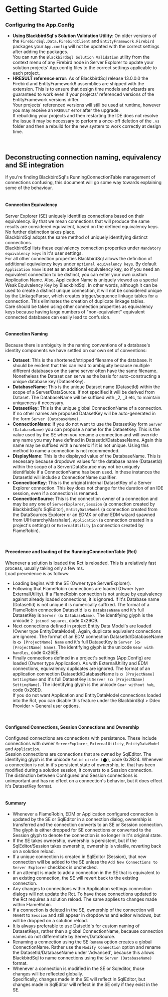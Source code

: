 # Getting Started Guide

### Configuring the App.Config
* __Using BlackbirdSql's Solution Validation Utility__: On older versions of the `FirebirdSql.Data.FirebirdClient` and `EntityFramework.Firebird` packages your `App.config` will not be updated with the correct settings after adding the packages.</br>
You can run the `BlackbirdSql Solution Validation` utility from the context menu of any Firebird node in Server Explorer to update your solution projects' App.config files to the correct settings applicable to each project.
* __HRESULT reference error:__ As of BlackbirdSql release 13.0.0.0 the Firebird and EntityFramework6 assemblies are shipped with the extension. This is to ensure that design time models and wizards are guaranteed to work even if your projects' referenced versions of the EntityFramework versions differ.</br>
Your projects' referenced versions will still be used at runtime, however you may receive an `HRESULT` error after the upgrade.</br>
If rebuilding your projects and then restarting the IDE does not resolve the issue it may be necessary to perform a once-off deletion of the `.vs` folder and then a rebuild for the new system to work correctly at design time.
</br>

## Deconstructing connection naming, equivalency and SE integration

If you're finding BlackbirdSql's RunningConnectionTable management of connections confusing, this document will go some way towards explaining some of the behaviour.
</br></br>

#### Connection Equivalency
Server Explorer (SE) uniquely identifies connections based on their equivalency. By that we mean connections that will produce the same results are considered equivalent, based on the defined equivalency keys. No further distinction takes place.</br>
BlackbirdSql adopts the same method of uniquely identifying distinct connections.</br>
BlackbirdSql lists these equivalency connection properties under `Mandatory equivalency keys` in it's user settings.</br>
For all other connection properties BlackbirdSql allows the definition of additional equivalency keys under `Optional equivalency keys`. By default `Application Name` is set as an additional equivalency key, so if you need an equivalent connection to be distinct, you can enter your own custom Application Name. Also, Application Name is uniquely viewed as a special Weak Equivalency Key by BlackbirdSql. In other words, although it can be used to create a distinct unique connection, it will not be considered unique by the LinkageParser, which creates trigger/sequence linkage tables for a connection. This eliminates the creation of duplicate linkage tables.</br>
Care should be taken using other connection properties as equivalency keys because having large numbers of "non-equivalent" equivalent connected databases can easily lead to confusion.</br>
</br>

#### Connection Naming
Because there is ambiguity in the naming conventions of a database's identity components we have settled on our own set of conventions:
* __Dataset__: This is the shortened/stripped filename of the database. It should be evident that this can lead to ambiguity because multiple different databases on the same server often have the same filename. Nonetheless the Dataset can serve as the basis for auto-constructing a unique database key (DatasetKey).
* __DatabaseName__: This is the unique Dataset name (DatasetId) within the scope of a Server/DataSource. If not specified it will be derived from Dataset. The DatabaseName will be suffixed with _2, _3 etc, to maintain uniqueness if necessary.
* __DatasetKey__: This is the unique global ConnectionName of a connection. If no other names are proposed DatasetKey will be auto-generated in the form `Server (DatabaseName)`.
* __ConnectionName__: If you do not want to use the DatasetKey form `Server (DatabaseName)` you can propose a name for the DatasetKey. This is the value used by the SE when you rename a connection and will override any name you may have defined in DatasetId/DatabaseName. Again this name may be suffixed with a numeric if it is not unique. Using this method to name a connection is not recommended.
* __DisplayName__: This is the displayed value of the DatabaseName. This is necessary because dropdown values for the database name (DatasetId) within the scope of a Server/DataSource may not be uniquely identifiable if a ConnectionName has been used. In these instances the DatasetId will include a ConnectionName qualifier.
* __ConnectionKey__: This is the original internal DatasetKey of a Server Explorer connection. This key does not change for the duration of an IDE session, even if a connection is renamed.
* __ConnectionSource__: This is the connection owner of a connection and may be any one of `ServerExplorer`, `Session` (a connection created by BlackbirdSql's SqlEditor), `EntityDataModel` (a connection created from the DataSources Explorer or an EDMX or other EDM wizard spawned from UIHierarchyMarshaler), `Application` (a connection created in a project's settings) or `ExternalUtility` (a connection created by FlameRobin).
</br>

#### Precedence and loading of the RunningConnectionTable (Rct)
Whenever a solution is loaded the Rct is reloaded. This is a relatively fast process, usually taking only a few ms.</br>
Load precedence is as follows:
* Loading begins with the SE (Owner type ServerExplorer).
* Following that FlameRobin connections are loaded (Owner type ExternalUtility). If a FlameRobin connection is not unique by equivalency against already loaded connections, it is ignored. If it's Database name (DatasetId) is not unique it is numerically suffixed. The format of a FlameRobin connection DatasetId is `⧉ DatabaseName` and it's full DatasetKey is `Server (⧉ DatabaseName)`. The identifying glyph is the unicode `2 joined squares`, code 0x29C9.
* Next connections defined in project Entity Data Model's are loaded (Owner type EntityDataModel). Again, duplicate equivalent connections are ignored. The format of an EDM connection DatasetId/DatabaseName is `⛮ [ProjectName] Name` and it's full DatasetKey is `Server (⛮ [ProjectName] Name)`. The identifying glyph is the unicode `Gear with handles`, code 0x26EE.
* Finally connections defined in a project's settings (App.Config) are loaded (Owner type Application). As with ExternalUtility and EDM connections, equivalency duplicates are ignored. The format of an application connection DatasetId/DatabaseName is `⛭ [ProjectName] SettingName` and it's full DatasetKey is `Server (⛭ [ProjectName] SettingName)`. The identifying glyph is the unicode `Gear without hub`, code 0x26ED.</br>
If you do not want Application and EntityDataModel connections loaded into the Rct, you can disable this feature under the BlackbirdSql > Ddex Provider > General user options.
</br>

#### Configured Connections, Session Connections and Ownership
Configured connections are connections with persistence. These include connections with owner `ServerExplorer`, `ExternalUtility`, `EntityDataModel` and `Application`.</br>
Session connections are connections that are owned by SqlEditor. The identifying glyph is the unicode `Solid circle (⬤)`, code 0x2B24. Whenever a connection is not in it's persistent state of ownership, ie. that has been modified during a solution session, it converts to a Session connection.</br>
The distinction between Configured and Session connections is unimportant and has no effect on a connection's behavior, but it does effect it's DatasetKey format.
</br></br>

#### Summary
* Whenever a FlameRobin, EDM or Application configured connection is updated by the SE or SqlEditor in a connection dialog, ownership is transferred and the connection converts to an SE or Session connection. The glyph is either dropped for SE connections or converted to the Session glyph to denote the connection is no longer in it's original state.
* If the SE takes ownership, ownership is persistent, but if the SqlEditor/Session takes ownership, ownership is volatile, reverting back on a solution reload.
* If a unique connection is created in SqlEditor (Session), that new connection will be added to the SE unless the `Add New Connections to Server Explorer` checkbox is unchecked.
* If an attempt is made to add a connection in the SE that is equivalent to an existing connection, the SE will revert back to the existing connection.
* Any changes to connections within Application settings connection dialogs will not update the Rct. To have those connections updated to the Rct requires a solution reload. The same applies to changes made within FlameRobin.
* If a connection is deleted in the SE, ownership of the connection will revert to `Session` and still appear in dropdowns and editor windows, but will be dropped on a solution reload.
* It is always preferable to use DatsetId's for custom naming of DatasetKeys, rather than a global ConnectionName, because connection names do not differentiate by Server/DataSource.
* Renaming a connection using the SE `Rename` option creates a global ConnectionName. Rather use the `Modify Connection` option and rename the DatasetId/DatabaseName under 'Advanced', because this allows BlackbirdSql to name connections using the `Server (DatabaseName)` format.
* Whenever a connection is modified in the SE or Sqleditor, those changes will be reflected globally.</br>
Specifically, changes made in the SE will reflect in SqlEditor, but changes made in SqlEditor will reflect in the SE only if they exist in the SE.
